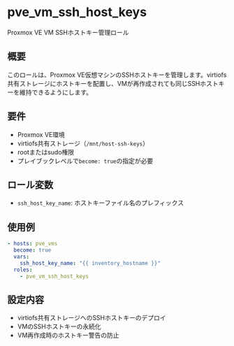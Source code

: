 # pve_vm_ssh_host_keys

Proxmox VE VM SSHホストキー管理ロール

## 概要

このロールは、Proxmox VE仮想マシンのSSHホストキーを管理します。virtiofs共有ストレージにホストキーを配置し、VMが再作成されても同じSSHホストキーを維持できるようにします。

## 要件

- Proxmox VE環境
- virtiofs共有ストレージ（`/mnt/host-ssh-keys`）
- rootまたはsudo権限
- プレイブックレベルで`become: true`の指定が必要

## ロール変数

- `ssh_host_key_name`: ホストキーファイル名のプレフィックス

## 使用例

```yaml
- hosts: pve_vms
  become: true
  vars:
    ssh_host_key_name: "{{ inventory_hostname }}"
  roles:
    - pve_vm_ssh_host_keys
```

## 設定内容

- virtiofs共有ストレージへのSSHホストキーのデプロイ
- VMのSSHホストキーの永続化
- VM再作成時のホストキー警告の防止